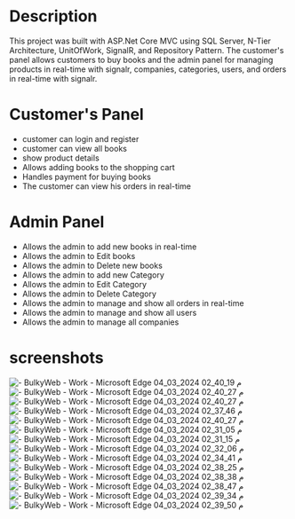 # Description
This project was built with ASP.Net Core MVC using SQL Server, N-Tier Architecture, UnitOfWork, SignalR, and Repository Pattern. The customer's panel allows customers to buy books and the admin panel for managing products in real-time with signalr, companies, categories, users, and orders in real-time with signalr.

# Customer's Panel
- customer can login and register
- customer can view all books
- show product details
- Allows adding books to the shopping cart
- Handles payment for buying books
- The customer can view his orders in real-time

# Admin Panel 
- Allows the admin to add new books in real-time
- Allows the admin to Edit books 
- Allows the admin to Delete new books 
- Allows the admin to add new Category 
- Allows the admin to Edit Category 
- Allows the admin to Delete Category
- Allows the admin to manage and show all orders in real-time
- Allows the admin to manage and show all users
- Allows the admin to manage all companies

# screenshots
![- BulkyWeb - Work - Microsoft​ Edge 04_03_2024 02_40_19 م](https://github.com/Yahya-Elebrashy/E-commerce-bookstore/assets/105698320/ef51688f-b5ff-4806-b888-38d77df2c411)
![- BulkyWeb - Work - Microsoft​ Edge 04_03_2024 02_40_27 م](https://github.com/Yahya-Elebrashy/E-commerce-bookstore/assets/105698320/663504fb-dda4-406f-a5e8-82b37767c113)
![- BulkyWeb - Work - Microsoft​ Edge 04_03_2024 02_40_27 م](https://github.com/Yahya-Elebrashy/E-commerce-bookstore/assets/105698320/5998c050-1d7c-46b7-baf8-784ff1f44266)
![- BulkyWeb - Work - Microsoft​ Edge 04_03_2024 02_37_46 م](https://github.com/Yahya-Elebrashy/E-commerce-bookstore/assets/105698320/1b3b4dfc-ddbf-4a0f-863f-202fd1001d0c)
![- BulkyWeb - Work - Microsoft​ Edge 04_03_2024 02_40_27 م](https://github.com/Yahya-Elebrashy/E-commerce-bookstore/assets/105698320/8dfbaeb4-47c8-48f1-b872-9277ab99a8c8)
![- BulkyWeb - Work - Microsoft​ Edge 04_03_2024 02_31_05 م](https://github.com/Yahya-Elebrashy/E-commerce-bookstore/assets/105698320/e4d0d430-abf2-4dee-8ba4-0fc7d2de0aa2)
![- BulkyWeb - Work - Microsoft​ Edge 04_03_2024 02_31_15 م](https://github.com/Yahya-Elebrashy/E-commerce-bookstore/assets/105698320/578c75d2-aabe-4330-a426-c77f18d02a69)
![- BulkyWeb - Work - Microsoft​ Edge 04_03_2024 02_32_06 م](https://github.com/Yahya-Elebrashy/E-commerce-bookstore/assets/105698320/21e1af83-255d-48c3-b8af-6c0bc8593ba2)
![- BulkyWeb - Work - Microsoft​ Edge 04_03_2024 02_34_41 م](https://github.com/Yahya-Elebrashy/E-commerce-bookstore/assets/105698320/e1c3966e-fdff-4564-b6ee-057188a1c57c)
![- BulkyWeb - Work - Microsoft​ Edge 04_03_2024 02_38_25 م](https://github.com/Yahya-Elebrashy/E-commerce-bookstore/assets/105698320/2a53e412-316f-4918-911a-cb547ed685b6)
![- BulkyWeb - Work - Microsoft​ Edge 04_03_2024 02_38_38 م](https://github.com/Yahya-Elebrashy/E-commerce-bookstore/assets/105698320/4e6beef8-2662-4092-a8d2-f004db373c38)
![- BulkyWeb - Work - Microsoft​ Edge 04_03_2024 02_38_47 م](https://github.com/Yahya-Elebrashy/E-commerce-bookstore/assets/105698320/bc479dc8-ee66-49c4-bf7e-191a739b3214)
![- BulkyWeb - Work - Microsoft​ Edge 04_03_2024 02_39_34 م](https://github.com/Yahya-Elebrashy/E-commerce-bookstore/assets/105698320/9be6ff3f-e0fe-4845-86f3-fbcb8ed4cfa0)
![- BulkyWeb - Work - Microsoft​ Edge 04_03_2024 02_39_50 م](https://github.com/Yahya-Elebrashy/E-commerce-bookstore/assets/105698320/d5c7e91a-dfea-41f5-886a-b7732da13e18)
